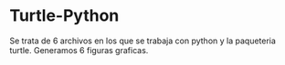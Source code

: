 # Turtle-Python
Se trata de 6 archivos en los que se trabaja con python y la paqueteria turtle. Generamos 6 figuras graficas.
